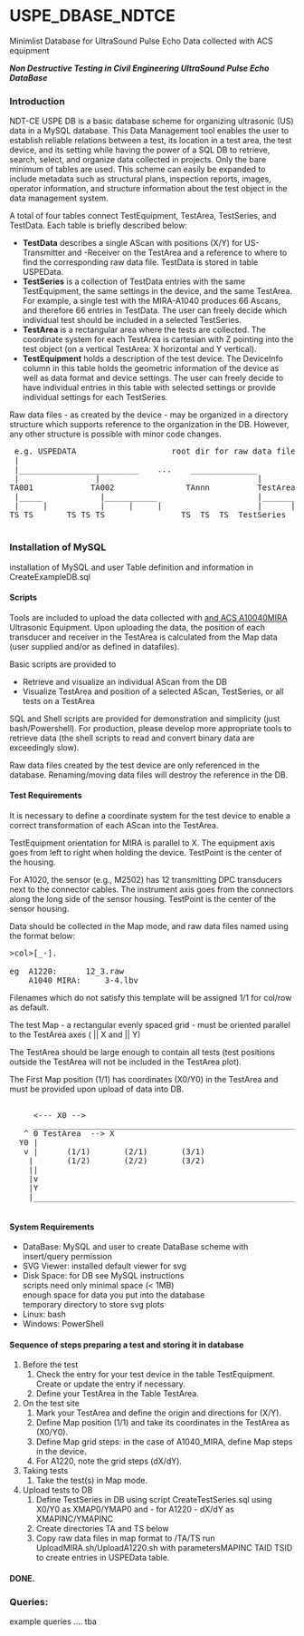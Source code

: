 # USPE_DBASE_NDTCE
Minimlist Database for UltraSound Pulse Echo Data collected with ACS equipment

<b><i>Non Destructive Testing in Civil Engineering UltraSound Pulse Echo DataBase</i></b>

<h3>Introduction</h3> 
NDT-CE USPE DB is a basic database scheme for organizing ultrasonic (US) data in a MySQL database. This Data Management tool enables the user to establish reliable relations between a test, its location in a test area, the test device, and its setting while having the power of a SQL DB to retrieve, search, select, and organize data collected in projects. 
Only the bare minimum of tables are used. This scheme can easily be expanded to include metadata such as structural plans, inspection reports, images, operator information, and structure information about the test object in the data management system.

A total of four tables connect TestEquipment, TestArea, TestSeries, and TestData. Each table is briefly described below:
<ul>
	<li><b>TestData</b> describes a single AScan with positions (X/Y) for US-Transmitter and -Receiver on the TestArea and a reference to where to find the corresponding raw data file. TestData is stored in table USPEData.

<li><b>TestSeries</b> is a collection of TestData entries with the same TestEquipment, the same settings in the device, and the same TestArea. For example, a single test with the MIRA-A1040 produces 66 Ascans, and therefore 66 entries in TestData. The user can freely decide which individual test should be included in a selected TestSeries.  

<li><b>TestArea</b> is a rectangular area where the tests are collected. The coordinate system for each TestArea is cartesian with Z pointing into the test object (on a vertical TestArea: X horizontal and Y vertical). 

<li><b>TestEquipment</b> holds a description of the test device. The DeviceInfo column in this table holds the geometric information of the device as well as data format and device settings. The user can freely decide to have individual entries in this table with selected settings or provide individual settings for each TestSeries.
</ul>

Raw data files - as created by the device - may be organized in a directory structure which supports reference to the organization in the DB. However, any other structure is possible with minor code changes.
<pre>
<DATA> e.g. USPEDATA 					root dir for raw data files
 |
 |_________________________    ...    ______________
 |                |                                 |
TA001            TA002 				 TAnnn 			TestArea
 |_____            |___________                     |_______ ... _
 |     |           |     |     |                    |      |      |
TS<n> TS<n>       TS<n> TS<n> TS<n>                TS<n>  TS<n>  TS<n>	TestSeries

</pre>
<h3>Installation of MySQL</h3>
installation of MySQL and user
Table definition and information in CreateExampleDB.sql

<h4>Scripts</h4>
Tools are included to upload the data collected with 
<a href="acs-international.com/product/a1220-monolith-classic"ACS A1020</a> 
and 
<a href="acs-international.com/product/a1040-mira/">ACS A10040MIRA</a>
Ultrasonic Equipment.
Upon uploading the data, the position of each transducer and receiver in the TestArea is calculated from the Map data (user supplied and/or as defined in datafiles).

Basic scripts are provided to 
<ul>
<li>Retrieve and visualize an individual AScan from the DB
<li>Visualize TestArea and position of a selected AScan, TestSeries, or all tests on a TestArea  
</ul>
SQL and Shell scripts are provided for demonstration and simplicity (just bash/Powershell). For production, please develop more appropriate tools to retrieve data (the shell scripts to read and convert binary data are exceedingly slow). 

Raw data files created by the test device are only referenced in the database. Renaming/moving data files will destroy the reference in the DB.

<h4>Test Requirements</h4>
It is necessary to define a coordinate system for the test device to enable a correct transformation of each AScan into the TestArea.

TestEquipment orientation for MIRA is parallel to X. The equipment axis goes from left to right when holding the device. TestPoint is the center of the housing.

For A1020, the sensor (e.g., M2502) has 12 transmitting DPC transducers next to the connector cables. The instrument axis goes from the connectors along the long side of the sensor housing. TestPoint is the center of the sensor housing.  

Data should be collected in the Map mode, and raw data files named using the format below:
<pre>
&gt;col>[_-]<row>.<ext>

eg 	A1220: 		12_3.raw
	A1040_MIRA:		3-4.lbv
</pre>
Filenames which do not satisfy this template will be assigned 1/1 for col/row as default.

The test Map - a rectangular evenly spaced grid - must be oriented parallel to the TestArea axes (<col> || X and <row> || Y) 

The TestArea should be large enough to contain all tests (test positions outside the TestArea will not be included in the TestArea plot).

The First Map position (1/1) has coordinates (X0/Y0) in the TestArea and must be provided upon upload of data into DB.
<pre>

  	 <--- X0 -->
	 _______________________________________________________
   ^ 0 TestArea  --> X                                       |
  Y0 |                                                       |
   v |		(1/1)		(2/1)		(3/1)                   |
	|		(1/2)		(2/2)		(3/2)                   |
	||                                                      |
	|v                                                      |
	|Y                                                      |
	|_______________________________________________________|

</pre>

<h4>System Requirements</h4>
<ul>
<li>DataBase:	MySQL and user to create DataBase scheme with insert/query permission
<li>SVG Viewer: 	installed default viewer for svg
<li>Disk Space: 	for DB see MySQL instructions
		<br>scripts need only minimal space (< 1MB)
		<br>enough space for data you put into the database
		<br>temporary directory to store svg plots
<li>Linux:		bash
<li>Windows:	PowerShell
</ul>
<h4>Sequence of steps preparing a test and storing it in database</h4>
<ol>
<li>Before the test 
<ol>
<li>Check the entry for your test device in the table TestEquipment. Create or update the entry if necessary.
<li>Define your TestArea in the Table TestArea.
</ol>
<li>On the test site 
<ol><li>Mark your TestArea and define the origin and directions for (X/Y). 
<li>Define Map position (1/1) and take its coordinates in the TestArea as (X0/Y0).
<li>Define Map grid steps: in the case of A1040_MIRA, define Map steps in the device. 
<li>For A1220, note the grid steps (dX/dY).
</ol>
<li>Taking tests 
<ol><li>Take the test(s) in Map mode. 
</ol>
<li>Upload tests to DB 
<ol><li>Define TestSeries in DB using script CreateTestSeries.sql 
using X0/Y0 as XMAP0/YMAP0 and - for A1220 - dX/dY as XMAPINC/YMAPINC
<li>Create directories TA<nnn> and TS<nnn> below <DATA> 
<li>Copy raw data files in map format to <DATA>/TA<nnn>/TS<nnn>
run UploadMIRA.sh/UploadA1220.sh with parametersMAPINC TAID TSID to create entries in USPEData table.
</ol>
</ol>
<h4>DONE.</h4>




<h3>Queries:</h3>

example queries …. tba

